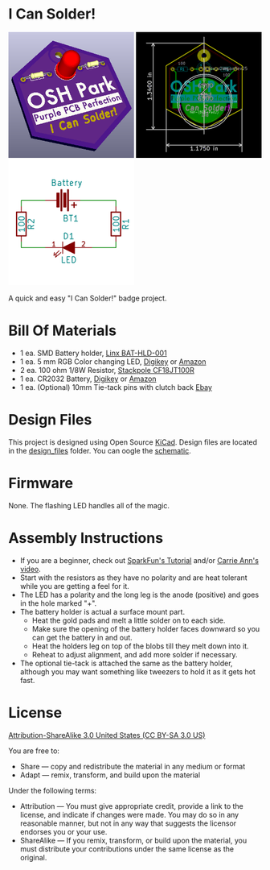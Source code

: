 I Can Solder!
============

![project](images/project.png) 
![layout](images/layout.png) 
![schematic](images/schematic.png) 

A quick and easy "I Can Solder!" badge project.

Bill Of Materials
=================
  
- 1 ea. SMD Battery holder, [Linx BAT-HLD-001](https://www.digikey.com/short/jz1cf5)
- 1 ea. 5 mm RGB Color changing LED, [Digikey](https://www.digikey.com/short/jzvzvb) or [Amazon](http://a.co/841utUf) 
- 2 ea. 100 ohm 1/8W Resistor, [Stackpole CF18JT100R](https://www.digikey.com/short/qq8mtn)
- 1 ea. CR2032 Battery, [Digikey](https://www.digikey.com/short/jzvzdq) or [Amazon](http://a.co/3KOiZ4U)
- 1 ea. (Optional) 10mm Tie-tack pins with clutch back [Ebay](http://r.ebay.com/CVhwgo) 

Design Files
============
This project is designed using Open Source [KiCad](http://kicad-pcb.org/). Design files are located in the [design_files](design_files/) folder.  You can oogle the [schematic](docs/project.pdf).

Firmware
========
None.  The flashing LED handles all of the magic.

Assembly Instructions
=====================

- If you are a beginner, check out [SparkFun's Tutorial](https://learn.sparkfun.com/tutorials/how-to-solder-through-hole-soldering) and/or [Carrie Ann's video](https://youtu.be/P5L4Gl6Q4Xo).
- Start with the resistors as they have no polarity and are heat tolerant while you are getting a feel for it.
- The LED has a polarity and the long leg is the anode (positive) and goes in the hole marked "+".
- The battery holder is actual a surface mount part.  
  - Heat the gold pads and melt a little solder on to each side. 
  - Make sure the opening of the battery holder faces downward so you can get the battery in and out.
  - Heat the holders leg on top of the blobs till they melt down into it. 
  - Reheat to adjust alignment, and add more solder if necessary.
- The optional tie-tack is attached the same as the battery holder, although you may want something like tweezers to hold it as it gets hot fast.

License
=======
[Attribution-ShareAlike 3.0 United States (CC BY-SA 3.0 US)](https://creativecommons.org/licenses/by-sa/3.0/us/)

You are free to:

- Share — copy and redistribute the material in any medium or format
- Adapt — remix, transform, and build upon the material

Under the following terms:

- Attribution — You must give appropriate credit, provide a link to the license, and indicate if changes were made. You may do so in any reasonable manner, but not in any way that suggests the licensor endorses you or your use.
- ShareAlike — If you remix, transform, or build upon the material, you must distribute your contributions under the same license as the original.
